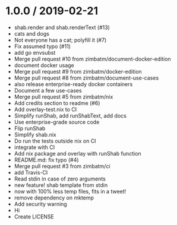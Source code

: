 
1.0.0 / 2019-02-21
==================

  * shab.render and shab.renderText (#13)
  * cats and dogs
  * Not everyone has a cat; polyfill it (#7)
  * Fix assumed typo (#11)
  * add go envsubst
  * Merge pull request #10 from zimbatm/document-docker-edition
  * document docker usage
  * Merge pull request #9 from zimbatm/docker-edition
  * Merge pull request #8 from zimbatm/document-use-cases
  * also release enterprise-ready docker containers
  * Document a few use-cases
  * Merge pull request #5 from zimbatm/nix
  * Add credits section to readme (#6)
  * Add overlay-test.nix to CI
  * Simplify runShab, add runShabText, add docs
  * Use enterprise-grade source code
  * Flip runShab
  * Simplify shab.nix
  * Do run the tests outside nix on CI
  * integrate with CI
  * Add nix package and overlay with runShab function
  * README.md: fix typo (#4)
  * Merge pull request #3 from zimbatm/ci
  * add Travis-CI
  * Read stdin in case of zero arguments
  * new feature! shab template from stdin
  * now with 100% less temp files, fits in a tweet!
  * remove dependency on mktemp
  * Add security warning
  * Hi
  * Create LICENSE
